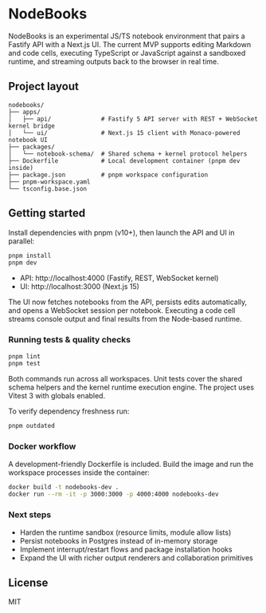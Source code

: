 # NodeBooks

NodeBooks is an experimental JS/TS notebook environment that pairs a Fastify API with a Next.js UI. The current MVP supports editing Markdown and code cells, executing TypeScript or JavaScript against a sandboxed runtime, and streaming outputs back to the browser in real time.

## Project layout

```
nodebooks/
├── apps/
│   ├── api/              # Fastify 5 API server with REST + WebSocket kernel bridge
│   └── ui/               # Next.js 15 client with Monaco-powered notebook UI
├── packages/
│   └── notebook-schema/  # Shared schema + kernel protocol helpers
├── Dockerfile            # Local development container (pnpm dev inside)
├── package.json          # pnpm workspace configuration
├── pnpm-workspace.yaml
└── tsconfig.base.json
```

## Getting started

Install dependencies with pnpm (v10+), then launch the API and UI in parallel:

```bash
pnpm install
pnpm dev
```

- API: http://localhost:4000 (Fastify, REST, WebSocket kernel)
- UI: http://localhost:3000 (Next.js 15)

The UI now fetches notebooks from the API, persists edits automatically, and opens a WebSocket session per notebook. Executing a code cell streams console output and final results from the Node-based runtime.

### Running tests & quality checks

```bash
pnpm lint
pnpm test
```

Both commands run across all workspaces. Unit tests cover the shared schema helpers and the kernel runtime execution engine. The project uses Vitest 3 with globals enabled.

To verify dependency freshness run:

```bash
pnpm outdated
```

### Docker workflow

A development-friendly Dockerfile is included. Build the image and run the workspace processes inside the container:

```bash
docker build -t nodebooks-dev .
docker run --rm -it -p 3000:3000 -p 4000:4000 nodebooks-dev
```

### Next steps

- Harden the runtime sandbox (resource limits, module allow lists)
- Persist notebooks in Postgres instead of in-memory storage
- Implement interrupt/restart flows and package installation hooks
- Expand the UI with richer output renderers and collaboration primitives

## License

MIT
